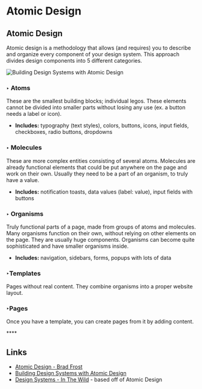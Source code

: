 # Atomic Design

## Atomic Design

Atomic design is a methodology that allows \(and requires\) you to describe and organize every component of your design system. This approach divides design components into 5 different categories.

![Building Design Systems with Atomic Design](https://cdn-images-1.medium.com/max/2000/0*sM8M-3ib-vOv2xbb.png)

### ‣ Atoms

These are the smallest building blocks; individual legos. These elements cannot be divided into smaller parts without losing any use \(ex. a button needs a label or icon\).

* **Includes:** typography \(text styles\), colors, buttons, icons, input fields, checkboxes, radio buttons, dropdowns

### ‣ Molecules

These are more complex entities consisting of several atoms. Molecules are already functional elements that could be put anywhere on the page and work on their own. Usually they need to be a part of an organism, to truly have a value.

* **Includes:** notification toasts, data values \(label: value\), input fields with buttons

### ‣ Organisms

Truly functional parts of a page, made from groups of atoms and molecules. Many organisms function on their own, without relying on other elements on the page. They are usually huge components. Organisms can become quite sophisticated and have smaller organisms inside.

* **Includes:** navigation, sidebars, forms, popups with lots of data

### ‣Templates

Pages without real content. They combine organisms into a proper website layout.

### ‣Pages

Once you have a template, you can create pages from it by adding content.

\*\*\*\*

## **Links**

* [Atomic Design - Brad Frost](https://atomicdesign.bradfrost.com/table-of-contents/)
* [Building Design Systems with Atomic Design](https://medium.muz.li/building-design-systems-with-atomic-design-93a13286f676)
* [Design Systems - In The Wild](https://uxdesign.cc/design-systems-in-the-wild-cbc863f41c2) - based off of Atomic Design




